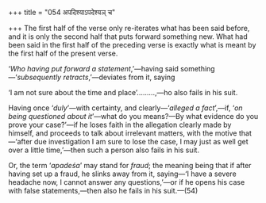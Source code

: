 +++
title = "054 अपदिश्याऽपदेश्यञ् च"

+++
The first half of the verse only re-iterates what has been said before,
and it is only the second half that puts forward something new. What had
been said in the first half of the preceding verse is exactly what is
meant by the first half of the present verse.

‘*Who having put forward a statement*,’—having said
something—‘*subsequently retracts*,’—deviates from it, saying

‘I am not sure about the time and place’.........,—ho also fails in his
suit.

Having once ‘*duly*’—with certainty, and clearly—‘*alleged a fact*’,—if,
‘*on being questioned about it*’—what do you means?—By what evidence do
you prove your case?’—if he loses faith in the allegation clearly made
by himself, and proceeds to talk about irrelevant matters, with the
motive that—‘after due investigation I am sure to lose the case, I may
just as well get over a little time,’—then such a person also fails in
his suit.

Or, the term ‘*apadeśa*’ may stand for *fraud*; the meaning being that
if after having set up a fraud, he slinks away from it, saying—‘I have a
severe headache now, I cannot answer any questions,’—or if he opens his
case with false statements,—then also he fails in his suit.—(54)


